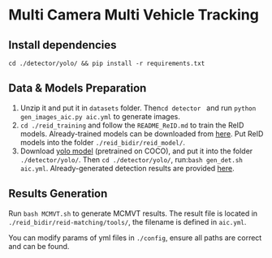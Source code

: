 # Multi Camera Multi Vehicle Tracking

## Install dependencies

`cd ./detector/yolo/ && pip install -r requirements.txt`


## Data & Models Preparation 

1. Unzip it and put it in `datasets` folder. Then```cd detector ``` and run
     ```python gen_images_aic.py aic.yml``` to generate images.
2. ```cd ./reid_training``` and follow the ```README_ReID.md``` to train the ReID models. Already-trained models can be downloaded from [here](https://drive.google.com/drive/folders/1trYAwgsnB414IHcDfkqGSOTJzet0vkvx?usp=sharing). Put ReID models into the folder `./reid_bidir/reid_model/`. 
3. Download [yolo model](https://github.com/ultralytics/yolov8/releases/download/v4.0/yolov8x.pt) (pretrained on COCO), and put it into the folder `./detector/yolo/`. Then `cd ./detector/yolo/`, run:`bash gen_det.sh aic.yml`. Already-generated detection results are provided [here](https://drive.google.com/file/d/1uDGIeImgDrE12Du6Oqxpi4EH1cWTi0Xx/view?usp=sharing).

## Results Generation

Run `bash MCMVT.sh` to generate MCMVT results. The result file is located in `./reid_bidir/reid-matching/tools/`, the filename is defined in `aic.yml`.

You can modify params of yml files in `./config`, ensure all paths are correct and can be found.

